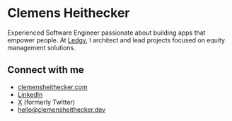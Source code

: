 # Clemens Heithecker

Experienced Software Engineer passionate about building apps that empower people. At [Ledgy](https://www.ledgy.com), I architect and lead projects focused on equity management solutions.

## Connect with me

- [clemensheithecker.com](https://clemensheithecker.com)
- [LinkedIn](https://www.linkedin.com/in/clemensheithecker)
- [X](https://x.com/cheithecker) (formerly Twitter)
- [hello@clemensheithecker.dev](mailto:hello@clemensheithecker.dev)
